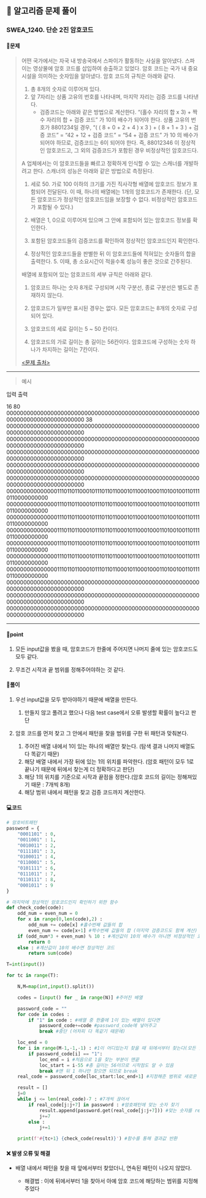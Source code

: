 ## 🐌 알고리즘 문제 풀이

### SWEA_1240. 단순 2진 암호코드

#### 📒문제

> 어떤 국가에서는 자국 내 방송국에서 스파이가 활동하는 사실을 알아냈다. 스파이는 영상물에 암호 코드를 삽입하여 송출하고 있었다. 암호 코드는 국가 내 중요 시설을 의미하는 숫자임을 알아냈다. 암호 코드의 규칙은 아래와 같다.
>  
>
> 1. 총 8개의 숫자로 이루어져 있다.  
> 2. 앞 7자리는 상품 고유의 번호를 나타내며, 마지막 자리는 검증 코드를 나타낸다.  
>    - 검증코드는 아래와 같은 방법으로 계산한다.    “(홀수 자리의 합 x 3) + 짝수 자리의 합 + 검증 코드” 가 10의 배수가 되어야 한다.    상품 고유의 번호가 8801234일 경우,    “( ( 8 + 0 + 2 + 4 ) x 3 ) + ( 8 + 1 + 3 ) + 검증 코드”    = “42 + 12 + 검증 코드”    = “54 + 검증 코드” 가 10 의 배수가 되어야 하므로, 검증코드는 6이 되어야 한다.    즉, 88012346 이 정상적인 암호코드고, 그 외의 검증코드가 포함된 경우 비정상적인 암호코드다.
>
> 
>
> A 업체에서는 이 암호코드들을 빠르고 정확하게 인식할 수 있는 스캐너를 개발하려고 한다. 스캐너의 성능은 아래와 같은 방법으로 측정된다.
>  
>
> 1. 세로 50. 가로 100 이하의 크기를 가진 직사각형 배열에 암호코드 정보가 포함되어 전달된다. 이 때, 하나의 배열에는 1개의 암호코드가 존재한다. (단, 모든 암호코드가 정상적인 암호코드임을 보장할 수 없다. 비정상적인 암호코드가 포함될 수 있다.) 
>
> 2. 배열은 1, 0으로 이루어져 있으며 그 안에 포함되어 있는 암호코드 정보를 확인한다.  
> 3. 포함된 암호코드들의 검증코드를 확인하여 정상적인 암호코드인지 확인한다.  
> 4. 정상적인 암호코드들을 판별한 뒤 이 암호코드들에 적혀있는 숫자들의 합을 출력한다.  5. 이때, 총 소요시간이 적을수록 성능이 좋은 것으로 간주된다.
>    
>
> 배열에 포함되어 있는 암호코드의 세부 규칙은 아래와 같다.
>  
>
> 1. 암호코드 하나는 숫자 8개로 구성되며 시작 구분선, 종료 구분선은 별도로 존재하지 않는다.  
>
> 2. 암호코드가 일부만 표시된 경우는 없다. 모든 암호코드는 8개의 숫자로 구성되어 있다.  
> 2. 암호코드의 세로 길이는 5 ~ 50 칸이다.  
> 2. 암호코드의 가로 길이는 총 길이는 56칸이다. 암호코드에 구성하는 숫자 하나가 차지하는 길이는 7칸이다.
>
> [<문제 출처>](https://swexpertacademy.com/main/code/problem/problemDetail.do?contestProbId=AV15FZuqAL4CFAYD&categoryId=AV15FZuqAL4CFAYD&categoryType=CODE&problemTitle=1240&orderBy=FIRST_REG_DATETIME&selectCodeLang=ALL&select-1=&pageSize=10&pageIndex=1&&&&&&&&&)



---

> 예시

입력																																																			출력 

16 80
00000000000000000000000000000000000000000000000000000000000000000000000000000000									38
00000000000000000000000000000000000000000000000000000000000000000000000000000000
00000000000000000000000000000000000000000000000000000000000000000000000000000000
00000000000000000000000000000000000000000000000000000000000000000000000000000000
00000000000000000000000000000000000000000000000000000000000000000000000000000000
00000000000000000000000000000000000000000000000000000000000000000000000000000000
00000000000000011101101100010111011011000101100010001101001001101110110000000000
00000000000000011101101100010111011011000101100010001101001001101110110000000000
00000000000000011101101100010111011011000101100010001101001001101110110000000000
00000000000000011101101100010111011011000101100010001101001001101110110000000000
00000000000000011101101100010111011011000101100010001101001001101110110000000000
00000000000000011101101100010111011011000101100010001101001001101110110000000000
00000000000000011101101100010111011011000101100010001101001001101110110000000000
00000000000000000000000000000000000000000000000000000000000000000000000000000000
00000000000000000000000000000000000000000000000000000000000000000000000000000000
00000000000000000000000000000000000000000000000000000000000000000000000000000000

----




#### 🚀point

1.  모든 input값을 봤을 때, 암호코드가 한줄에 주어지면 나머지 줄에 있는 암호코드도 모두 같다.

1. 무조건 시작과 끝 범위를 정해주어야하는 것 같다.

   


#### 🔎풀이

1. 우선 input값을 모두 받아야하기 때문에 배열을 만든다.

   1. 만들지 않고 풀려고 했으나 다음 test case에서 오류 발생할 확률이 높다고 판단

1. 암호 코드를 먼저 찾고 그 안에서 패턴을 찾을 범위를 구한 뒤 패턴과 맞춰본다.

   1. 주어진 배열 내에서 1이 있는 하나의 배열만 찾는다. (탐색 결과 나머지 배열도 다 똑같기 때문)
   1. 해당 배열 내에서 가장 뒤에 있는 1의 위치를 파악한다. (암호 패턴이 모두 1로 끝나기 때문에 뒤에서 찾는게 더 정확하다고 판단)
   1. 해당 1의 위치를 기준으로 시작과 끝점을 정한다.(암호 코드의 길이는 정해져있기 때문 : 7개씩 8개)
   1. 해당 범위 내에서 패턴을 찾고 검증 코드까지 계산한다.

   


#### 💻코드

```python
# 암호비트패턴
password = {
    "0001101" : 0,
    "0011001" : 1,
    "0010011" : 2,
    "0111101" : 3,
    "0100011" : 4,
    "0110001" : 5,
    "0101111" : 6,
    "0111011" : 7,
    "0110111" : 8,
    "0001011" : 9
}

# 마지막에 정상적인 암호코드인지 확인하기 위한 함수
def check_code(code):
    odd_num = even_num = 0
    for x in range(0,len(code),2) :
        odd_num += code[x] #홀수번째 값들의 합
        even_num += code[x+1] #짝수번째 값들의 합 (마지막 검증코드도 함께 계산)
    if (odd_num*3 + even_num) % 10 : #계산값이 10의 배수가 아니면 비정상적인 코드
        return 0
    else : #계산값이 10의 배수면 정상적인 코드
        return sum(code)

T=int(input())

for tc in range(T):

    N,M=map(int,input().split())

    codes = [input() for _ in range(N)] #주어진 배열

    password_code = "" 
    for code in codes :
        if "1" in code : #배열 중 한줄에 1이 있는 배열이 있다면
            password_code+=code #password_code에 넣어주고
            break #중단 (어차피 다 똑같기 때문에)

    loc_end = 0
    for i in range(M-1,-1,-1) : #1이 어디있는지 찾을 때 뒤에서부터 찾는다(모든 암호패턴이 1로 끝나기 때문에)
        if password_code[i] == "1": 
            loc_end = i #처음으로 1을 찾는 부분이 맨끝
            loc_start = i-55 #총 길이는 56이므로 시작점도 알 수 있음
            break #맨 뒤 1 하나만 찾으면 되므로 break
    real_code = password_code[loc_start:loc_end+1] #지정해준 범위로 새로운 변수에 할당

    result = []
    j=0
    while j <= len(real_code)-7 : #7개씩 끊어서
        if real_code[j:j+7] in password : #암호패턴에 맞는 숫자 찾기
            result.append(password.get(real_code[j:j+7])) #맞는 숫자를 result에 넣어준다
            j+=7
        else :
            j+=1

    print(f'#{tc+1} {check_code(result)}') #함수를 통해 결과값 반환

```



#### ❌ 발생 오류 및 해결

- 배열 내에서 패턴을 찾을 때 앞에서부터 찾았더니, 연속된 패턴이 나오지 않았다. 

  - 해결법 : 이에 뒤에서부터 1을 찾아서 아예 암호 코드에 해당하는 범위를 지정해주었다
  
  

